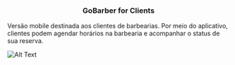 <h3 align="center">
  GoBarber for Clients
</h3>

Versão mobile destinada aos clientes de barbearias. Por meio do aplicativo, clientes podem agendar horários na barbearia e acompanhar o status de sua reserva.


![Alt Text](gobarbermobiledemo.gif)
